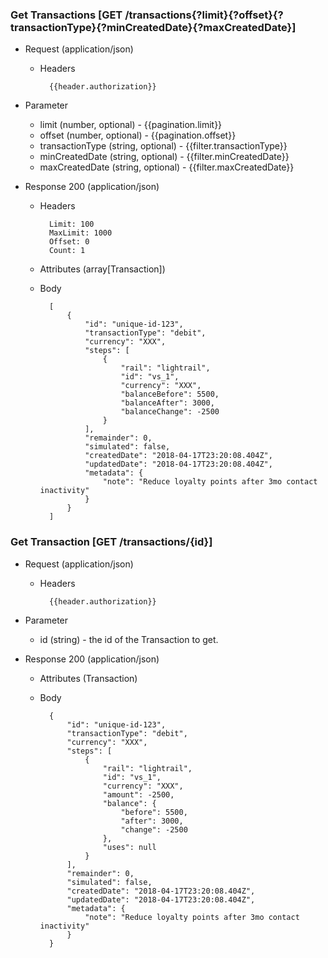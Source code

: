 ### Get Transactions [GET /transactions{?limit}{?offset}{?transactionType}{?minCreatedDate}{?maxCreatedDate}]

+ Request (application/json)
    + Headers
    
            {{header.authorization}}

+ Parameter
    + limit (number, optional) - {{pagination.limit}}
    + offset (number, optional) - {{pagination.offset}}
    + transactionType (string, optional) - {{filter.transactionType}}
    + minCreatedDate (string, optional) - {{filter.minCreatedDate}}
    + maxCreatedDate (string, optional) - {{filter.maxCreatedDate}}

+ Response 200 (application/json)
    + Headers
        
            Limit: 100
            MaxLimit: 1000
            Offset: 0
            Count: 1
        
    + Attributes (array[Transaction])

    + Body

            [
                {
                    "id": "unique-id-123",
                    "transactionType": "debit",
                    "currency": "XXX",
                    "steps": [
                        {
                            "rail": "lightrail",
                            "id": "vs_1",
                            "currency": "XXX",
                            "balanceBefore": 5500,
                            "balanceAfter": 3000,
                            "balanceChange": -2500
                        }
                    ],
                    "remainder": 0,
                    "simulated": false,
                    "createdDate": "2018-04-17T23:20:08.404Z",
                    "updatedDate": "2018-04-17T23:20:08.404Z",
                    "metadata": {
                        "note": "Reduce loyalty points after 3mo contact inactivity"
                    }
                }
            ]

### Get Transaction [GET /transactions/{id}]

+ Request (application/json)
    + Headers
    
            {{header.authorization}}

+ Parameter
    + id (string) - the id of the Transaction to get.

+ Response 200 (application/json)
    + Attributes (Transaction)

    + Body

            {
                "id": "unique-id-123",
                "transactionType": "debit",
                "currency": "XXX",
                "steps": [
                    {
                        "rail": "lightrail",
                        "id": "vs_1",
                        "currency": "XXX",
                        "amount": -2500,
                        "balance": {
                            "before": 5500,
                            "after": 3000,
                            "change": -2500
                        },
                        "uses": null
                    }
                ],
                "remainder": 0,
                "simulated": false,
                "createdDate": "2018-04-17T23:20:08.404Z",
                "updatedDate": "2018-04-17T23:20:08.404Z",
                "metadata": {
                    "note": "Reduce loyalty points after 3mo contact inactivity"
                }
            }
